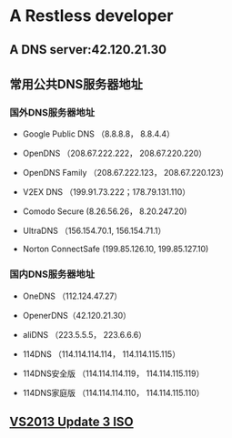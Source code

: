 # A Restless developer


## A DNS server:42.120.21.30

######

## 常用公共DNS服务器地址


### 国外DNS服务器地址

* Google Public DNS （8.8.8.8， 8.8.4.4）

* OpenDNS （208.67.222.222， 208.67.220.220）

* OpenDNS Family （208.67.222.123， 208.67.220.123）

* V2EX DNS （199.91.73.222；178.79.131.110）

* Comodo Secure (8.26.56.26， 8.20.247.20)

* UltraDNS （156.154.70.1, 156.154.71.1）

* Norton ConnectSafe (199.85.126.10, 199.85.127.10)

### 国内DNS服务器地址

* OneDNS （112.124.47.27）

* OpenerDNS（42.120.21.30）

* aliDNS （223.5.5.5， 223.6.6.6）

* 114DNS （114.114.114.114， 114.114.115.115）

* 114DNS安全版 （114.114.114.119， 114.114.115.119）

* 114DNS家庭版 （114.114.114.110， 114.114.115.110）

## [VS2013 Update 3 ISO](http://download.microsoft.com/download/0/4/1/0414085C-27A6-4842-ABC5-F545950A592F/vs2013.3.iso)